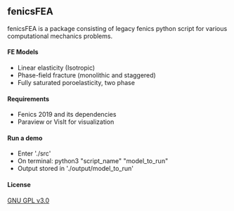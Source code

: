 ## fenicsFEA

fenicsFEA is a package consisting of legacy fenics python script for various computational
mechanics problems. 

#### FE Models
 - Linear elasticity (Isotropic)
 - Phase-field fracture (monolithic and staggered)
 - Fully saturated poroelasticity, two phase

#### Requirements
 - Fenics 2019 and its dependencies 
 - Paraview or VisIt for visualization
 
#### Run a demo
 - Enter './src'
 - On terminal: python3 "script_name" "model_to_run"
 - Output stored in './output/model_to_run'
 
#### License
 [GNU GPL v3.0](https://choosealicense.com/licenses/gpl-3.0/)
